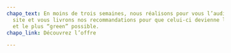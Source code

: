 ```yaml
---
chapo_text: En moins de trois semaines, nous réalisons pour vous l’audit de votre
  site et vous livrons nos recommandations pour que celui-ci devienne le plus durable
  et le plus “green” possible.
chapo_link: Découvrez l’offre

---
```

